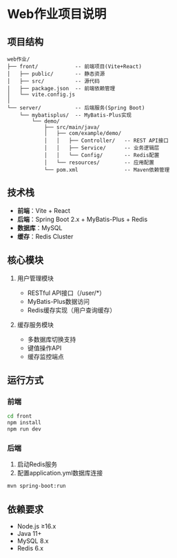 # Web作业项目说明

## 项目结构
```
web作业/
├── front/            -- 前端项目(Vite+React)
│   ├── public/       -- 静态资源
│   ├── src/          -- 源代码
│   ├── package.json  -- 前端依赖管理
│   └── vite.config.js
│
└── server/           -- 后端服务(Spring Boot)
    └── mybatisplus/  -- MyBatis-Plus实现
        └── demo/
            ├── src/main/java/
            │   ├── com/example/demo/
            │   │   ├── Controller/   -- REST API接口
            │   │   ├── Service/      -- 业务逻辑层
            │   │   └── Config/       -- Redis配置
            │   └── resources/        -- 应用配置
            └── pom.xml               -- Maven依赖管理
```

## 技术栈
- **前端**：Vite + React
- **后端**：Spring Boot 2.x + MyBatis-Plus + Redis
- **数据库**：MySQL
- **缓存**：Redis Cluster

## 核心模块
1. 用户管理模块
   - RESTful API接口（/user/*）
   - MyBatis-Plus数据访问
   - Redis缓存实现（用户查询缓存）

2. 缓存服务模块
   - 多数据库切换支持
   - 键值操作API
   - 缓存监控端点

## 运行方式
### 前端
```bash
cd front
npm install
npm run dev
```

### 后端
1. 启动Redis服务
2. 配置application.yml数据库连接
```bash
mvn spring-boot:run
```

## 依赖要求
- Node.js ≥16.x
- Java 11+
- MySQL 8.x
- Redis 6.x